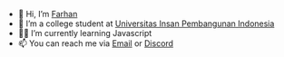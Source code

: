 - 👋 Hi, I’m <a href="https://github.com/peyeum">Farhan</a>
- 🏫 I’m a college student at <a href="https://unipem.ac.id/">Universitas Insan Pembangunan Indonesia</a>
- 👨‍💻 I’m currently learning Javascript
- 📫 You can reach me via <a href="mailto:farhanm200@gmail.com">Email</a> or <a href="https://discordapp.com/users/538242989756121088/">Discord</a>
<!---
peyeum/peyeum is a ✨ special ✨ repository because its `README.md` (this file) appears on your GitHub profile.
You can click the Preview link to take a look at your changes.
--->
